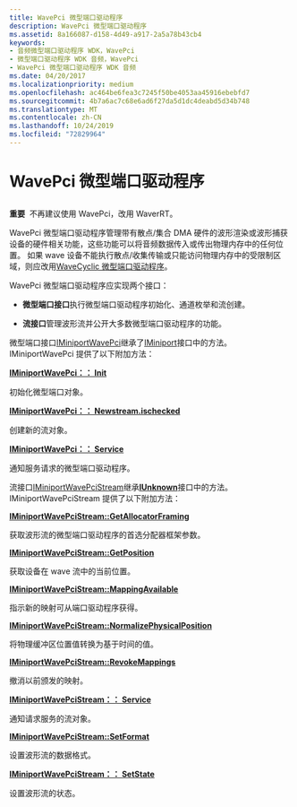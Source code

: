 ```yaml
---
title: WavePci 微型端口驱动程序
description: WavePci 微型端口驱动程序
ms.assetid: 8a166087-d158-4d49-a917-2a5a78b43cb4
keywords:
- 音频微型端口驱动程序 WDK，WavePci
- 微型端口驱动程序 WDK 音频，WavePci
- WavePci 微型端口驱动程序 WDK 音频
ms.date: 04/20/2017
ms.localizationpriority: medium
ms.openlocfilehash: ac464be6fea3c7245f50be4053aa45916ebebfd7
ms.sourcegitcommit: 4b7a6ac7c68e6ad6f27da5d1dc4deabd5d34b748
ms.translationtype: MT
ms.contentlocale: zh-CN
ms.lasthandoff: 10/24/2019
ms.locfileid: "72829964"
---
```

# <a name="wavepci-miniport-driver"></a>WavePci 微型端口驱动程序


## <span id="wavepci_miniport_driver"></span><span id="WAVEPCI_MINIPORT_DRIVER"></span>


**重要**  不再建议使用 WavePci，改用 WaverRT。

 

WavePci 微型端口驱动程序管理带有散点/集合 DMA 硬件的波形渲染或波形捕获设备的硬件相关功能，这些功能可以将音频数据传入或传出物理内存中的任何位置。 如果 wave 设备不能执行散点/收集传输或只能访问物理内存中的受限制区域，则应改用[WaveCyclic 微型端口驱动程序](wavecyclic-miniport-driver.md)。

WavePci 微型端口驱动程序应实现两个接口：

-   **微型端口接口**执行微型端口驱动程序初始化、通道枚举和流创建。

-   **流接口**管理波形流并公开大多数微型端口驱动程序的功能。

微型端口接口[IMiniportWavePci](https://docs.microsoft.com/windows-hardware/drivers/ddi/portcls/nn-portcls-iminiportwavepci)继承了[IMiniport](https://docs.microsoft.com/windows-hardware/drivers/ddi/portcls/nn-portcls-iminiport)接口中的方法。 IMiniportWavePci 提供了以下附加方法：

[**IMiniportWavePci：： Init**](https://docs.microsoft.com/windows-hardware/drivers/ddi/portcls/nf-portcls-iminiportwavepci-init)

初始化微型端口对象。

[**IMiniportWavePci：： Newstream.ischecked**](https://docs.microsoft.com/windows-hardware/drivers/ddi/portcls/nf-portcls-iminiportwavepci-newstream)

创建新的流对象。

[**IMiniportWavePci：： Service**](https://docs.microsoft.com/windows-hardware/drivers/ddi/portcls/nf-portcls-iminiportwavepci-service)

通知服务请求的微型端口驱动程序。

流接口[IMiniportWavePciStream](https://docs.microsoft.com/windows-hardware/drivers/ddi/portcls/nn-portcls-iminiportwavepcistream)继承[**IUnknown**](https://docs.microsoft.com/windows/desktop/api/unknwn/nn-unknwn-iunknown)接口中的方法。 IMiniportWavePciStream 提供了以下附加方法：

[**IMiniportWavePciStream::GetAllocatorFraming**](https://docs.microsoft.com/windows-hardware/drivers/ddi/portcls/nf-portcls-iminiportwavepcistream-getallocatorframing)

获取波形流的微型端口驱动程序的首选分配器框架参数。

[**IMiniportWavePciStream::GetPosition**](https://docs.microsoft.com/windows-hardware/drivers/ddi/portcls/nf-portcls-iminiportwavepcistream-getposition)

获取设备在 wave 流中的当前位置。

[**IMiniportWavePciStream::MappingAvailable**](https://docs.microsoft.com/windows-hardware/drivers/ddi/portcls/nf-portcls-iminiportwavepcistream-mappingavailable)

指示新的映射可从端口驱动程序获得。

[**IMiniportWavePciStream::NormalizePhysicalPosition**](https://docs.microsoft.com/windows-hardware/drivers/ddi/portcls/nf-portcls-iminiportwavepcistream-normalizephysicalposition)

将物理缓冲区位置值转换为基于时间的值。

[**IMiniportWavePciStream::RevokeMappings**](https://docs.microsoft.com/windows-hardware/drivers/ddi/portcls/nf-portcls-iminiportwavepcistream-revokemappings)

撤消以前颁发的映射。

[**IMiniportWavePciStream：： Service**](https://docs.microsoft.com/windows-hardware/drivers/ddi/portcls/nf-portcls-iminiportwavepcistream-service)

通知请求服务的流对象。

[**IMiniportWavePciStream::SetFormat**](https://docs.microsoft.com/windows-hardware/drivers/ddi/portcls/nf-portcls-iminiportwavepcistream-setformat)

设置波形流的数据格式。

[**IMiniportWavePciStream：： SetState**](https://docs.microsoft.com/windows-hardware/drivers/ddi/portcls/nf-portcls-iminiportwavepcistream-setstate)

设置波形流的状态。
 

 




